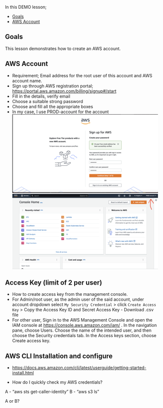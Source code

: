 In this DEMO lesson;
* [Goals](#goals)
* [AWS Account](#AWS-Account)

## Goals
This lesson demonstrates how to create an AWS account.

## AWS Account
- Requirement; Email address for the root user of this account and AWS account name.
- Sign up through AWS registration portal; https://portal.aws.amazon.com/billing/signup#/start
- Fill in the details, verify email
- Choose a suitable strong password
- Choose and fill all the appropriate boxes
- In my case, I use PROD-account for the account
![acct1.png](Docs/IAM-permission/acct1.png)
![acct2.png](Docs/IAM-permission/acct2.png)

## Access Key (limit of 2 per user)
- How to create access key from the management console.
- For Admin/root user, as the admin user of the said account, under account dropdown select `My Security Credential` > click `Create Access Key` > Copy the Access Key ID and Secret Access Key - Download .csv file
- For other user, Sign in to the AWS Management Console and open the IAM console at https://console.aws.amazon.com/iam/ . In the navigation pane, choose Users. Choose the name of the intended user, and then choose the Security credentials tab. In the Access keys section, choose Create access key.

## AWS CLI Installation and configure
- https://docs.aws.amazon.com/cli/latest/userguide/getting-started-install.html

- How do I quickly check my AWS credentials?

A - “aws sts get-caller-identity” 
B - “aws s3 ls”

A or B?